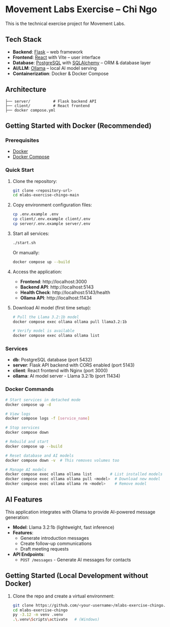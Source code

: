 # Movement Labs Exercise – Chi Ngo

This is the technical exercise project for Movement Labs.

## Tech Stack
- **Backend**: [Flask](https://flask.palletsprojects.com/) – web framework
- **Frontend**: [React](https://reactjs.org/) with Vite – user interface
- **Database**: [PostgreSQL](https://www.postgresql.org/) with [SQLAlchemy](https://www.sqlalchemy.org/) – ORM & database layer
- **AI/LLM**: [Ollama](https://ollama.ai/) – local AI model serving
- **Containerization**: Docker & Docker Compose

## Architecture
```
├── server/          # Flask backend API
├── client/          # React frontend
├── docker compose.yml
```

## Getting Started with Docker (Recommended)

### Prerequisites
- [Docker](https://docs.docker.com/get-docker/)
- [Docker Compose](https://docs.docker.com/compose/install/)

### Quick Start
1. Clone the repository:
   ```bash
   git clone <repository-url>
   cd mlabs-exercise-chingo-main
   ```


2. Copy environment configuration files:
   ```bash
   cp .env.example .env
   cp client/.env.example client/.env
   cp server/.env.example server/.env
   ```

3. Start all services:
   ```bash
   ./start.sh
   ```
   
   Or manually:
   ```bash
   docker compose up --build
   ```

3. Access the application:
   - **Frontend**: http://localhost:3000
   - **Backend API**: http://localhost:5143
   - **Health Check**: http://localhost:5143/health
   - **Ollama API**: http://localhost:11434

4. Download AI model (first time setup):
   ```bash
   # Pull the Llama 3.2:1b model
   docker compose exec ollama ollama pull llama3.2:1b
   
   # Verify model is available
   docker compose exec ollama ollama list
   ```

### Services
- **db**: PostgreSQL database (port 5432)
- **server**: Flask API backend with CORS enabled (port 5143)  
- **client**: React frontend with Nginx (port 3000)
- **ollama**: AI model server - Llama 3.2:1b (port 11434)

### Docker Commands
```bash
# Start services in detached mode
docker compose up -d

# View logs
docker compose logs -f [service_name]

# Stop services
docker compose down

# Rebuild and start
docker compose up --build

# Reset database and AI models
docker compose down -v  # This removes volumes too

# Manage AI models
docker compose exec ollama ollama list        # List installed models
docker compose exec ollama ollama pull <model>  # Download new model
docker compose exec ollama ollama rm <model>    # Remove model
```

## AI Features
This application integrates with Ollama to provide AI-powered message generation:
- **Model**: Llama 3.2:1b (lightweight, fast inference)
- **Features**: 
  - Generate introduction messages
  - Create follow-up communications  
  - Draft meeting requests
- **API Endpoints**:
  - `POST /messages` - Generate AI messages for contacts

## Getting Started (Local Development without Docker)

1. Clone the repo and create a virtual environment:
   ```bash
   git clone https://github.com/<your-username>/mlabs-exercise-chingo.git
   cd mlabs-exercise-chingo
   py -3.12 -m venv .venv
   .\.venv\Scripts\activate   # (Windows)

